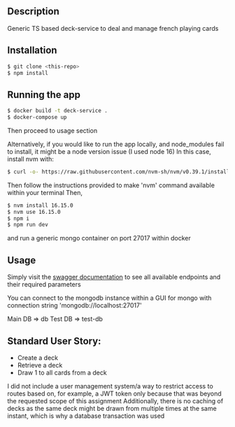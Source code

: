 ## Description

Generic TS based deck-service to deal and manage french playing cards

## Installation

```bash
$ git clone <this-repo>
$ npm install
```

## Running the app

```bash
$ docker build -t deck-service .
$ docker-compose up
```

Then proceed to usage section

Alternatively, if you would like to run the app locally, and node_modules fail to install, it might be a node version issue (I used node 16)
In this case, install nvm with:

```bash
$ curl -o- https://raw.githubusercontent.com/nvm-sh/nvm/v0.39.1/install.sh | bash
```

Then follow the instructions provided to make 'nvm' command available within your terminal
Then,

```bash
$ nvm install 16.15.0
$ nvm use 16.15.0
$ npm i
$ npm run dev
```

and run a generic mongo container on port 27017 within docker

## Usage

Simply visit the [swagger documentation](http://localhost:3000/documentation) to see all available endpoints and their required parameters

You can connect to the mongodb instance within a GUI for mongo with connection string 'mongodb://localhost:27017'

Main DB => db
Test DB => test-db

## Standard User Story:

- Create a deck
- Retrieve a deck
- Draw 1 to all cards from a deck

I did not include a user management system/a way to restrict access to routes based on, for example, a JWT token only because that was beyond the requested scope of this assignment
Additionally, there is no caching of decks as the same deck might be drawn from multiple times at the same instant, which is why a database transaction was used 
